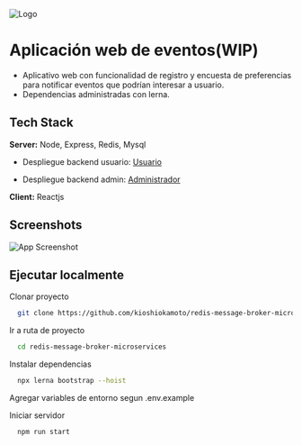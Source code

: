 ![Logo](https://thumbs.dreamstime.com/b/cabecera-de-banner-concepto-arquitectura-empresarial-planificaci%C3%B3n-operaciones-empresariales-integraci%C3%B3n-la-tecnolog%C3%ADa-software-162417753.jpg)

# Aplicación web de eventos(WIP)

-   Aplicativo web con funcionalidad de registro y encuesta de preferencias para notificar eventos que podrían interesar a usuario.
-   Dependencias administradas con lerna.

## Tech Stack

**Server:** Node, Express, Redis, Mysql

-   Despliegue backend usuario: [Usuario](https://demo-2-arquitectura-client.herokuapp.com)

-   Despliegue backend admin: [Administrador](https://demo-2-arquitectura-admin.herokuapp.com)

**Client:** Reactjs

## Screenshots

![App Screenshot](https://via.placeholder.com/468x300?text=App+Screenshot+Here)

## Ejecutar localmente

Clonar proyecto

```bash
  git clone https://github.com/kioshiokamoto/redis-message-broker-microservices
```

Ir a ruta de proyecto

```bash
  cd redis-message-broker-microservices
```

Instalar dependencias

```bash
  npx lerna bootstrap --hoist
```

Agregar variables de entorno segun .env.example

Iniciar servidor

```bash
  npm run start
```
